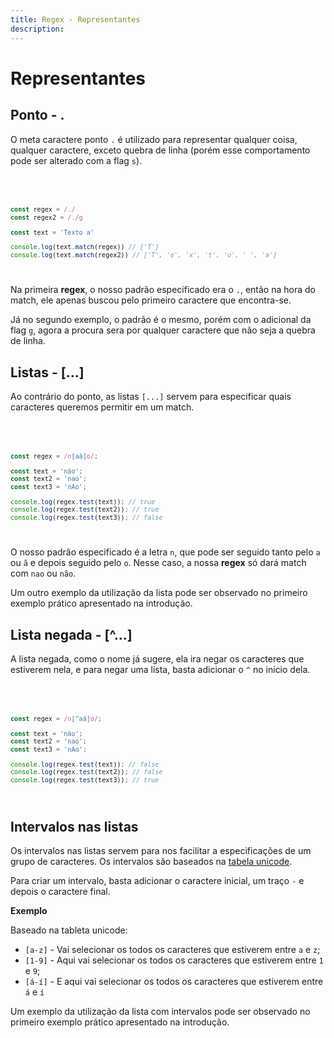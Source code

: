 ```yaml
---
title: Regex - Representantes
description:
---
```


<h1>Representantes</h1>

<h2>Ponto - &#46;</h2>

O meta caractere ponto `.` é utilizado para representar qualquer coisa, qualquer caractere, exceto quebra de linha (porém esse comportamento pode ser alterado com a <Link href="/docs/flags#s">flag <code>s</code></Link>).

<Code language="js">

```js

const regex = /./
const regex2 = /./g

const text = 'Texto a'

console.log(text.match(regex)) // ['T']
console.log(text.match(regex2)) // ['T', 'e', 'x', 't', 'o', ' ', 'a']

```

</Code>

Na primeira **regex**, o nosso padrão especificado era o `.`, então na hora do match, ele apenas buscou pelo primeiro caractere que encontra-se.

Já no segundo exemplo, o padrão é o mesmo, porém com o adicional da flag `g`, agora a procura sera por qualquer caractere que não seja a quebra de linha.

<h2>Listas - &#91;&#46;&#46;&#46;&#93;</h2>

Ao contrário do ponto, as listas `[...]` servem para especificar quais caracteres queremos permitir em um match.

<Code language="js">

```js

const regex = /n[aã]o/;

const text = 'não';
const text2 = 'nao';
const text3 = 'nAo';

console.log(regex.test(text)); // true
console.log(regex.test(text2)); // true
console.log(regex.test(text3)); // false

```

</Code>

O nosso padrão especificado é a letra `n`, que pode ser seguido tanto pelo `a` ou `ã` e depois seguido pelo `o`. Nesse caso, a nossa **regex** só dará match com `nao` ou `não`.

Um outro exemplo da utilização da lista pode ser observado no <Link href="/docs/introduction#example-1">primeiro exemplo prático</Link> apresentado na introdução.

<h2>Lista negada - &#91;&#94;&#46;&#46;&#46;&#93;</h2>

A lista negada, como o nome já sugere, ela ira negar os caracteres que estiverem nela, e para negar uma lista, basta adicionar o `^` no inicio dela.

<Code language="js">

```js

const regex = /n[^aã]o/;

const text = 'não';
const text2 = 'nao';
const text3 = 'nAo';

console.log(regex.test(text)); // false
console.log(regex.test(text2)); // false
console.log(regex.test(text3)); // true

```

</Code>


<h2>Intervalos nas listas</h2>

Os intervalos nas listas servem para nos facilitar a especificações de um grupo de caracteres. Os intervalos são baseados na <a href="https://unicode-table.com/pt/" target="_blank">tabela unicode</a>.

Para criar um intervalo, basta adicionar o caractere inicial, um traço `-` e depois o caractere final.

**Exemplo**

Baseado na tableta unicode:

- `[a-z]` - Vai selecionar os todos os caracteres que estiverem entre `a` e `z`;
- `[1-9]` - Aqui vai selecionar os todos os caracteres que estiverem entre `1` e `9`;
- `[á-í]` - E aqui vai  selecionar os todos os caracteres que estiverem entre `á` e `í`

Um exemplo da utilização da lista com intervalos pode ser observado no <Link href="/docs/introduction#example-1">primeiro exemplo prático</Link> apresentado na introdução.
